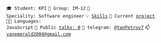 <code>🎓 Student: KPI</code>
<code>🎪 Group: IM-12</code>
<code>👷 Speciality: Software engineer</code>
<code>💡 [Skills](SKILLS.md)</code>
<code>🧻 Current [project](PROJECT.md)</code><br>
<code>🧑‍💻 Languages: JavaScript</code>
<code>📢 Public [talks: 0](TALKS.md)</code>
<code>💬 telegram: [@YanPetrov7](https://telegram.me/YanPetrov7)</code>
<code>📫 [yanemerald2004@gmail.com](mailto:yanemerald2004@gmail.com)</code>
